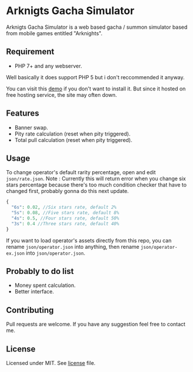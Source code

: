# Arknigts Gacha Simulator

Arknigts Gacha Simulator is a web based gacha / summon simulator based from mobile games entitled "Arknights".

## Requirement

- PHP 7+ and any webserver.

Well basically it does support PHP 5 but i don't reccommended it anyway.

You can visit this [demo](https://demo.teamxproject.online/akgacha) if you don't want to install it. But since it hosted on free hosting service, the site may often down.
## Features

- Banner swap.
- Pity rate calculation (reset when pity triggered).
- Total pull calculation (reset when pity triggered).


## Usage

To change operator's default rarity percentage, open and edit ``json/rate.json``. Note : Currently this will return error when you change six stars percentage because there's too much condition checker that have to changed first, probably gonna do this next update.

```php
{
  "6s": 0.02, //Six stars rate, default 2%
  "5s": 0.08, //Five stars rate, default 8%
  "4s": 0.5, //Four stars rate, default 50%
  "3s": 0.4 //Three stars rate, default 40%
}
```

If you want to load operator's assets directly from this repo, you can rename ``json/operator.json`` into anything, then rename ``json/operator-ex.json`` into ``json/operator.json``.

## Probably to do list

- Money spent calculation.
- Better interface.


## Contributing
Pull requests are welcome. If you have any suggestion feel free to contact me.

## License
Licensed under MIT. See [license](https://github.com/ookamiiixd/ak-gacha/blob/master/LICENSE) file.